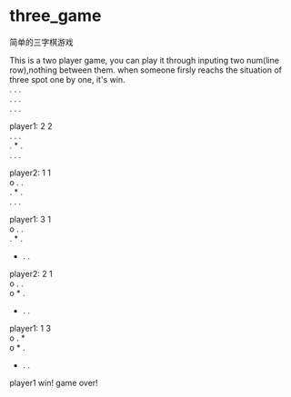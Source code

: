 three_game
==========

简单的三字棋游戏

This is a two player game, you can play it through inputing two num(line row),nothing between them. when someone firsly reachs the situation of three spot one by one, it's win.   
.   .   .   
.   .   .   
.   .   .   

player1:  2 2  
.   .   .   
.   *   .   
.   .   .   

player2:  1 1    
o   .   .   
.   *   .   
.   .   .   

player1:  3 1    
o   .   .   
.   *   .   
*   .   .   

player2:  2 1    
o   .   .   
o   *   .   
*   .   .   

player1:  1 3    
o   .   *   
o   *   .   
*   .   .   

player1 win!
game over!


